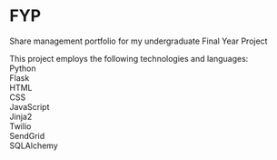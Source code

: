 # FYP
Share management portfolio for my undergraduate Final Year Project

This project employs the following technologies and languages: <br>
Python <br>
Flask <br>
HTML <br>
CSS <br>
JavaScript <br>
Jinja2 <br>
Twilio <br>
SendGrid <br>
SQLAlchemy




